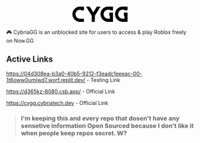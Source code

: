 <p align="center">
<kbd>
<img width="150px" src="/public/cygg-logo-invert.png">
</kbd>
</p>

🎮 CybriaGG is an unblocked site for users to access & play Roblox freely on Now.GG

## Active Links

https://04d308ea-b3a0-40b5-9212-f3eadc1eeeac-00-1t6oww0umjwd7.worf.replit.dev/ - Testing Link

https://d365kz-8080.csb.app/ - Official Link

https://cygg.cybriatech.dev - Official Link

> ### I'm keeping this and every repo that dosen't have any sensetive information Open Sourced because I don't like it when people keep repos secret. W?
